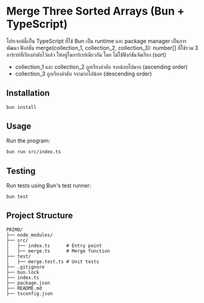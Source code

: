 # Merge Three Sorted Arrays (Bun + TypeScript)

โปรเจกต์นี้เป็น TypeScript ที่ใช้ Bun เป็น runtime และ package manager 
เป็นการพัฒนา ฟังก์ชัน merge(collection_1, collection_2, collection_3): number[] ที่ใช้รวม 3 อาร์เรย์ที่เรียงลำดับไว้แล้ว ให้อยู่ในอาร์เรย์เดียวกัน โดย ไม่ใช้ฟังก์ชันจัดเรียง (sort)
- collection_1 และ collection_2 ถูกเรียงลำดับ จากน้อยไปมาก (ascending order)
- collection_3 ถูกเรียงลำดับ จากมากไปน้อย (descending order)

## Installation
```sh
bun install
```

## Usage
Run the program:
```sh
bun run src/index.ts
```

## Testing
Run tests using Bun's test runner:
```sh
bun test
```

## Project Structure
```
PRIMO/
├── node_modules/
├── src/
│   ├── index.ts      # Entry point
│   ├── merge.ts      # Merge function
├── test/
│   ├── merge.test.ts # Unit tests
├── .gitignore
├── bun.lock
├── index.ts
├── package.json
├── README.md
├── tsconfig.json
```


